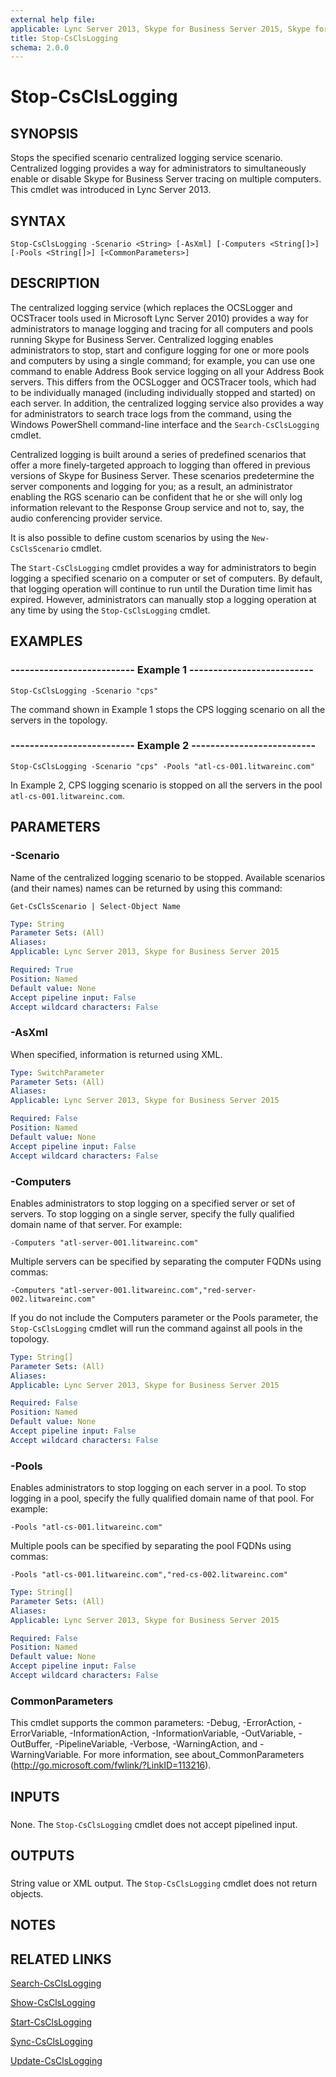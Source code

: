 ```yaml
---
external help file: 
applicable: Lync Server 2013, Skype for Business Server 2015, Skype for Business Server 2019
title: Stop-CsClsLogging
schema: 2.0.0
---
```


# Stop-CsClsLogging

## SYNOPSIS
Stops the specified scenario centralized logging service scenario.
Centralized logging provides a way for administrators to simultaneously enable or disable Skype for Business Server tracing on multiple computers.
This cmdlet was introduced in Lync Server 2013.


## SYNTAX

```
Stop-CsClsLogging -Scenario <String> [-AsXml] [-Computers <String[]>] [-Pools <String[]>] [<CommonParameters>]
```

## DESCRIPTION
The centralized logging service (which replaces the OCSLogger and OCSTracer tools used in Microsoft Lync Server 2010) provides a way for administrators to manage logging and tracing for all computers and pools running Skype for Business Server.
Centralized logging enables administrators to stop, start and configure logging for one or more pools and computers by using a single command; for example, you can use one command to enable Address Book service logging on all your Address Book servers.
This differs from the OCSLogger and OCSTracer tools, which had to be individually managed (including individually stopped and started) on each server.
In addition, the centralized logging service also provides a way for administrators to search trace logs from the command, using the Windows PowerShell command-line interface and the `Search-CsClsLogging` cmdlet.

Centralized logging is built around a series of predefined scenarios that offer a more finely-targeted approach to logging than offered in previous versions of Skype for Business Server.
These scenarios predetermine the server components and logging for you; as a result, an administrator enabling the RGS scenario can be confident that he or she will only log information relevant to the Response Group service and not to, say, the audio conferencing provider service.

It is also possible to define custom scenarios by using the `New-CsClsScenario` cmdlet.

The `Start-CsClsLogging` cmdlet provides a way for administrators to begin logging a specified scenario on a computer or set of computers.
By default, that logging operation will continue to run until the Duration time limit has expired.
However, administrators can manually stop a logging operation at any time by using the `Stop-CsClsLogging` cmdlet.


## EXAMPLES

### -------------------------- Example 1 --------------------------
```
Stop-CsClsLogging -Scenario "cps"
```

The command shown in Example 1 stops the CPS logging scenario on all the servers in the topology.


### -------------------------- Example 2 --------------------------
```
Stop-CsClsLogging -Scenario "cps" -Pools "atl-cs-001.litwareinc.com"
```

In Example 2, CPS logging scenario is stopped on all the servers in the pool `atl-cs-001.litwareinc.com`.


## PARAMETERS

### -Scenario
Name of the centralized logging scenario to be stopped.
Available scenarios (and their names) names can be returned by using this command:

`Get-CsClsScenario | Select-Object Name`

```yaml
Type: String
Parameter Sets: (All)
Aliases: 
Applicable: Lync Server 2013, Skype for Business Server 2015

Required: True
Position: Named
Default value: None
Accept pipeline input: False
Accept wildcard characters: False
```

### -AsXml
When specified, information is returned using XML.

```yaml
Type: SwitchParameter
Parameter Sets: (All)
Aliases: 
Applicable: Lync Server 2013, Skype for Business Server 2015

Required: False
Position: Named
Default value: None
Accept pipeline input: False
Accept wildcard characters: False
```

### -Computers
Enables administrators to stop logging on a specified server or set of servers.
To stop logging on a single server, specify the fully qualified domain name of that server.
For example:

`-Computers "atl-server-001.litwareinc.com"`

Multiple servers can be specified by separating the computer FQDNs using commas:

`-Computers "atl-server-001.litwareinc.com","red-server-002.litwareinc.com"`

If you do not include the Computers parameter or the Pools parameter, the `Stop-CsClsLogging` cmdlet will run the command against all pools in the topology.


```yaml
Type: String[]
Parameter Sets: (All)
Aliases: 
Applicable: Lync Server 2013, Skype for Business Server 2015

Required: False
Position: Named
Default value: None
Accept pipeline input: False
Accept wildcard characters: False
```

### -Pools
Enables administrators to stop logging on each server in a pool.
To stop logging in a pool, specify the fully qualified domain name of that pool.
For example:

`-Pools "atl-cs-001.litwareinc.com"`

Multiple pools can be specified by separating the pool FQDNs using commas:

`-Pools "atl-cs-001.litwareinc.com","red-cs-002.litwareinc.com"`

```yaml
Type: String[]
Parameter Sets: (All)
Aliases: 
Applicable: Lync Server 2013, Skype for Business Server 2015

Required: False
Position: Named
Default value: None
Accept pipeline input: False
Accept wildcard characters: False
```

### CommonParameters
This cmdlet supports the common parameters: -Debug, -ErrorAction, -ErrorVariable, -InformationAction, -InformationVariable, -OutVariable, -OutBuffer, -PipelineVariable, -Verbose, -WarningAction, and -WarningVariable. For more information, see about_CommonParameters (http://go.microsoft.com/fwlink/?LinkID=113216).

## INPUTS

###  
None.
The `Stop-CsClsLogging` cmdlet does not accept pipelined input.

## OUTPUTS

###  
String value or XML output.
The `Stop-CsClsLogging` cmdlet does not return objects.

## NOTES

## RELATED LINKS

[Search-CsClsLogging](Search-CsClsLogging.md)

[Show-CsClsLogging](Show-CsClsLogging.md)

[Start-CsClsLogging](Start-CsClsLogging.md)

[Sync-CsClsLogging](Sync-CsClsLogging.md)

[Update-CsClsLogging](Update-CsClsLogging.md)
